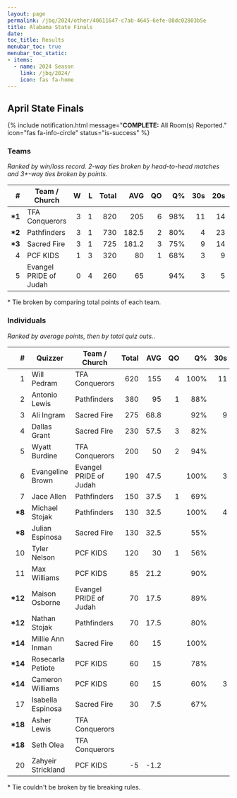 ```yaml
---
layout: page
permalink: /jbq/2024/other/40611647-c7ab-4645-6efe-08dc02803b5e
title: Alabama State Finals
date: 
toc_title: Results
menubar_toc: true
menubar_toc_static:
- items:
  - name: 2024 Season
    link: /jbq/2024/
    icon: fas fa-home
---
```



## April State Finals

{% include notification.html
   message="<b>COMPLETE:</b> All Room(s) Reported."
   icon="fas fa-info-circle"
   status="is-success" %}


### Teams

*Ranked by win/loss record. 2-way ties broken by head-to-head matches and 3+-way ties broken by points.*

| # | Team / Church | W | L | Total | AVG | QO | Q% | 30s | 20s | 10s |
|--:|---|--:|--:|--:|--:|--:|--:|--:|--:|--:|
| **\*1** | TFA Conquerors | 3 | 1 | 820 | 205 | 6 | 98% | 11 | 14 | 16 |
| **\*2** | Pathfinders | 3 | 1 | 730 | 182.5 | 2 | 80% | 4 | 23 | 21 |
| **\*3** | Sacred Fire | 3 | 1 | 725 | 181.2 | 3 | 75% | 9 | 14 | 29 |
| 4 | PCF KIDS | 1 | 3 | 320 | 80 | 1 | 68% | 3 | 9 | 16 |
| 5 | Evangel PRIDE of Judah | 0 | 4 | 260 | 65 |  | 94% | 3 | 5 | 8 |

\* Tie broken by comparing total points of each team.

### Individuals

*Ranked by average points, then by total quiz outs..*

| # | Quizzer | Team / Church | Total | AVG | QO | Q% | 30s | 20s | 10s |
|--:|---|---|--:|--:|--:|--:|--:|--:|--:|
| 1 | Will Pedram | TFA Conquerors | 620 | 155 | 4 | 100% | 11 | 12 | 1 |
| 2 | Antonio Lewis | Pathfinders | 380 | 95 | 1 | 88% |  | 19 | 2 |
| 3 | Ali Ingram | Sacred Fire | 275 | 68.8 |  | 92% | 9 |  | 2 |
| 4 | Dallas Grant | Sacred Fire | 230 | 57.5 | 3 | 82% |  |  | 23 |
| 5 | Wyatt Burdine | TFA Conquerors | 200 | 50 | 2 | 94% |  | 2 | 15 |
| 6 | Evangeline Brown | Evangel PRIDE of Judah | 190 | 47.5 |  | 100% | 3 | 5 |  |
| 7 | Jace Allen | Pathfinders | 150 | 37.5 | 1 | 69% |  |  | 18 |
| **\*8** | Michael Stojak | Pathfinders | 130 | 32.5 |  | 100% | 4 |  | 1 |
| **\*8** | Julian Espinosa | Sacred Fire | 130 | 32.5 |  | 55% |  | 11 |  |
| 10 | Tyler Nelson | PCF KIDS | 120 | 30 | 1 | 56% |  | 9 |  |
| 11 | Max Williams | PCF KIDS | 85 | 21.2 |  | 90% |  |  | 9 |
| **\*12** | Maison Osborne | Evangel PRIDE of Judah | 70 | 17.5 |  | 89% |  |  | 8 |
| **\*12** | Nathan Stojak | Pathfinders | 70 | 17.5 |  | 80% |  | 4 |  |
| **\*14** | Millie Ann Inman | Sacred Fire | 60 | 15 |  | 100% |  | 3 |  |
| **\*14** | Rosecarla Petiote | PCF KIDS | 60 | 15 |  | 78% |  |  | 7 |
| **\*14** | Cameron Williams | PCF KIDS | 60 | 15 |  | 60% | 3 |  |  |
| 17 | Isabella Espinosa | Sacred Fire | 30 | 7.5 |  | 67% |  |  | 4 |
| **\*18** | Asher Lewis | TFA Conquerors |  |  |  |  |  |  |  |
| **\*18** | Seth Olea | TFA Conquerors |  |  |  |  |  |  |  |
| 20 | Zahyeir Strickland | PCF KIDS | -5 | -1.2 |  |  |  |  |  |

\* Tie couldn't be broken by tie breaking rules.

